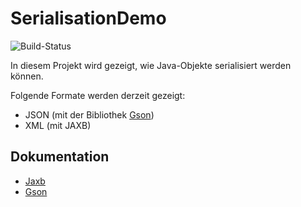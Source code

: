 # SerialisationDemo
![Build-Status](https://github.com/mflingelli/SerialisationDemo/actions/workflows/maven.yml/badge.svg)

In diesem Projekt wird gezeigt, wie Java-Objekte serialisiert werden können.

Folgende Formate werden derzeit gezeigt:
* JSON (mit der Bibliothek [Gson](https://github.com/google/gson))
* XML (mit JAXB)

## Dokumentation

* [Jaxb](doc/Jaxb.md)
* [Gson](doc/Gson.md)